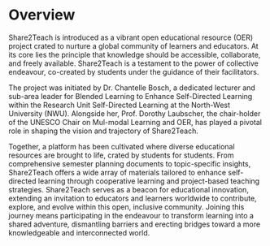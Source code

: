 # Overview
Share2Teach is introduced as a vibrant open educational resource (OER) project crated to
nurture a global community of learners and educators. At its core lies the principle that
knowledge should be accessible, collaborate, and freely available. Share2Teach is a
testament to the power of collective endeavour, co-created by students under the guidance
of their facilitators.

The project was initiated by Dr. Chantelle Bosch, a dedicated lecturer and sub-area leader for
Blended Learning to Enhance Self-Directed Learning within the Research Unit Self-Directed
Learning at the North-West University (NWU). Alongside her, Prof. Dorothy Laubscher, the
chair-holder of the UNESCO Chair on Mul-modal Learning and OER, has played a pivotal role
in shaping the vision and trajectory of Share2Teach.

Together, a platform has been cultivated where diverse educational resources are brought to
life, crated by students for students. From comprehensive semester planning documents to
topic-specific insights, Share2Teach offers a wide array of materials tailored to enhance self-
directed learning through cooperative learning and project-based teaching strategies.
Share2Teach serves as a beacon for educational innovation, extending an invitation to
educators and learners worldwide to contribute, explore, and evolve within this open,
inclusive community. Joining this journey means participating in the endeavour to transform 
learning into a shared adventure, dismantling barriers and erecting bridges toward a more
knowledgeable and interconnected world.

